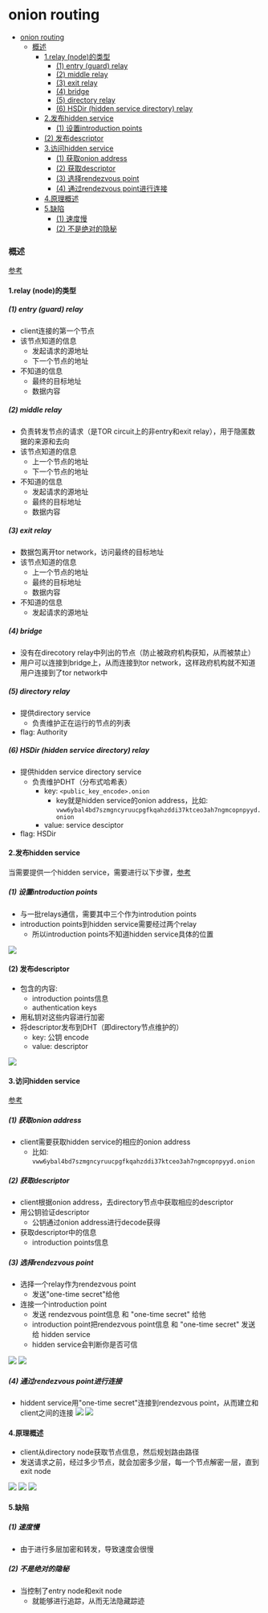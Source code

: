 # onion routing


<!-- @import "[TOC]" {cmd="toc" depthFrom=1 depthTo=6 orderedList=false} -->

<!-- code_chunk_output -->

- [onion routing](#onion-routing)
    - [概述](#概述)
      - [1.relay (node)的类型](#1relay-node的类型)
        - [(1) entry (guard) relay](#1-entry-guard-relay)
        - [(2) middle relay](#2-middle-relay)
        - [(3) exit relay](#3-exit-relay)
        - [(4) bridge](#4-bridge)
        - [(5) directory relay](#5-directory-relay)
        - [(6) HSDir (hidden service directory) relay](#6-hsdir-hidden-service-directory-relay)
      - [2.发布hidden service](#2发布hidden-service)
        - [(1) 设置introduction points](#1-设置introduction-points)
      - [(2) 发布descriptor](#2-发布descriptor)
      - [3.访问hidden service](#3访问hidden-service)
        - [(1) 获取onion address](#1-获取onion-address)
        - [(2) 获取descriptor](#2-获取descriptor)
        - [(3) 选择rendezvous point](#3-选择rendezvous-point)
        - [(4) 通过rendezvous point进行连接](#4-通过rendezvous-point进行连接)
      - [4.原理概述](#4原理概述)
      - [5.缺陷](#5缺陷)
        - [(1) 速度慢](#1-速度慢)
        - [(2) 不是绝对的隐秘](#2-不是绝对的隐秘)

<!-- /code_chunk_output -->

### 概述

[参考](https://skerritt.blog/how-does-tor-really-work/#%F0%9F%A4%BA-attacks-on-tor)

#### 1.relay (node)的类型

##### (1) entry (guard) relay
* client连接的第一个节点
* 该节点知道的信息
    * 发起请求的源地址
    * 下一个节点的地址
* 不知道的信息
    * 最终的目标地址
    * 数据内容

##### (2) middle relay
* 负责转发节点的请求（是TOR circuit上的非entry和exit relay），用于隐匿数据的来源和去向
* 该节点知道的信息
    * 上一个节点的地址
    * 下一个节点的地址
* 不知道的信息
    * 发起请求的源地址
    * 最终的目标地址
    * 数据内容

##### (3) exit relay
* 数据包离开tor network，访问最终的目标地址
* 该节点知道的信息
    * 上一个节点的地址
    * 最终的目标地址
    * 数据内容
* 不知道的信息
    * 发起请求的源地址

##### (4) bridge
* 没有在direcotory relay中列出的节点（防止被政府机构获知，从而被禁止）
* 用户可以连接到bridge上，从而连接到tor network，这样政府机构就不知道用户连接到了tor network中

##### (5) directory relay
* 提供directory service
    * 负责维护正在运行的节点的列表
* flag: Authority

##### (6) HSDir (hidden service directory) relay
* 提供hidden service directory service
    * 负责维护DHT（分布式哈希表）
        * key: `<public_key_encode>.onion`
            * key就是hidden service的onion address，比如: `vww6ybal4bd7szmgncyruucpgfkqahzddi37ktceo3ah7ngmcopnpyyd.onion`
        * value: service desciptor
* flag: HSDir

#### 2.发布hidden service

当需要提供一个hidden service，需要进行以下步骤，[参考](https://community.torproject.org/onion-services/overview/)

##### (1) 设置introduction points
* 与一批relays通信，需要其中三个作为introdution points
* introduction points到hidden service需要经过两个relay
    * 所以introduction points不知道hidden service具体的位置

![](./imgs/or_04.png)

#### (2) 发布descriptor
* 包含的内容:
    * introduction points信息
    * authentication keys
* 用私钥对这些内容进行加密
* 将descriptor发布到DHT（即directory节点维护的）
    * key: 公钥 encode
    * value: descriptor

![](./imgs/or_05.png)

#### 3.访问hidden service

[参考](https://community.torproject.org/onion-services/overview/)

##### (1) 获取onion address
* client需要获取hidden service的相应的onion address
    * 比如: `vww6ybal4bd7szmgncyruucpgfkqahzddi37ktceo3ah7ngmcopnpyyd.onion`

##### (2) 获取descriptor
* client根据onion address，去directory节点中获取相应的descriptor
* 用公钥验证descriptor
    * 公钥通过onion address进行decode获得
* 获取descriptor中的信息
    * introduction points信息

##### (3) 选择rendezvous point
* 选择一个relay作为rendezvous point
    * 发送"one-time secret"给他
* 连接一个introduction point
    * 发送 rendezvous point信息 和 "one-time secret" 给他
    * introduction point把rendezvous point信息 和 "one-time secret" 发送给 hidden service
    * hidden service会判断你是否可信

![](./imgs/or_06.png)
![](./imgs/or_07.png)

##### (4) 通过rendezvous point进行连接
* hiddent service用"one-time secret"连接到rendezvous point，从而建立和client之间的连接
![](./imgs/or_08.png)
![](./imgs/or_09.png)

#### 4.原理概述
* client从directory node获取节点信息，然后规划路由路径
* 发送请求之前，经过多少节点，就会加密多少层，每一个节点解密一层，直到exit node

![](./imgs/or_01.png)
![](./imgs/or_02.png)
![](./imgs/or_03.png)

#### 5.缺陷

##### (1) 速度慢
* 由于进行多层加密和转发，导致速度会很慢

##### (2) 不是绝对的隐秘 
* 当控制了entry node和exit node
    * 就能够进行追踪，从而无法隐藏踪迹